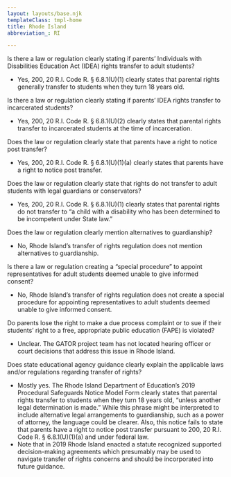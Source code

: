 ```yaml
---
layout: layouts/base.njk
templateClass: tmpl-home
title: Rhode Island
abbreviation_: RI

---
```

Is there a law or regulation clearly stating if parents’ Individuals with Disabilities Education Act (IDEA) rights transfer to adult students?	

* Yes, 200, 20 R.I. Code R. § 6.8.1(U)(1) clearly states that parental rights generally transfer to students when they turn 18 years old.

Is there a law or regulation clearly stating if parents’ IDEA rights transfer to incarcerated students?	

* Yes, 200, 20 R.I. Code R. § 6.8.1(U)(2) clearly states that parental rights transfer to incarcerated students at the time of incarceration.

Does the law or regulation clearly state that parents have a right to notice post transfer?	

* Yes, 200, 20 R.I. Code R. § 6.8.1(U)(1)(a) clearly states that parents have a right to notice post transfer. 

Does the law or regulation clearly state that rights do not transfer to adult students with legal guardians or conservators?	

* Yes, 200, 20 R.I. Code R. § 6.8.1(U)(1) clearly states that parental rights do not transfer to “a child with a disability who has been determined to be incompetent under State law.”

Does the law or regulation clearly mention alternatives to guardianship?	

* No, Rhode Island’s transfer of rights regulation does not mention alternatives to guardianship.

Is there a law or regulation creating a “special procedure” to appoint representatives for adult students deemed unable to give informed consent? 	

* No, Rhode Island’s transfer of rights regulation does not create a special procedure for appointing representatives to adult students deemed unable to give informed consent.

Do parents lose the right to make a due process complaint or to sue if their students’ right to a free, appropriate public education (FAPE) is violated?	

* Unclear. The GATOR project team has not located hearing officer or court decisions that address this issue in Rhode Island.

Does state educational agency guidance clearly explain the applicable laws and/or regulations regarding transfer of rights?	

* Mostly yes. The Rhode Island Department of Education’s 2019 Procedural Safeguards Notice Model Form clearly states that parental rights transfer to students when they turn 18 years old, “unless another legal determination is made.” While this phrase might be interpreted to include alternative legal arrangements to guardianship, such as a power of attorney, the language could be clearer. Also, this notice fails to state that parents have a right to notice post transfer pursuant to 200, 20 R.I. Code R. § 6.8.1(U)(1)(a) and under federal law.
* Note that in 2019 Rhode Island enacted a statute recognized supported decision-making agreements which presumably may be used to navigate transfer of rights concerns and should be incorporated into future guidance.